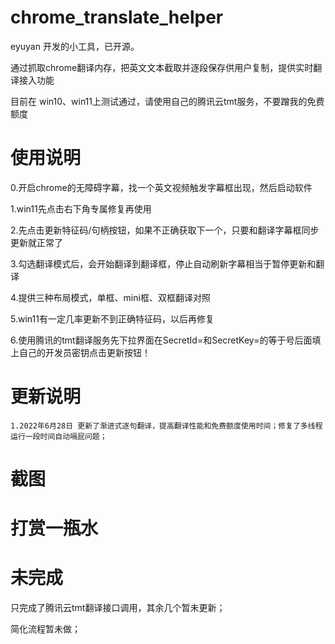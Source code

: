 # chrome_translate_helper
eyuyan 开发的小工具，已开源。

通过抓取chrome翻译内存，把英文文本截取并逐段保存供用户复制，提供实时翻译接入功能

目前在 win10、win11上测试通过，请使用自己的腾讯云tmt服务，不要蹭我的免费额度



# 使用说明
0.开启chrome的无障碍字幕，找一个英文视频触发字幕框出现，然后启动软件

1.win11先点击右下角专属修复再使用

2.先点击更新特征码/句柄按钮，如果不正确获取下一个，只要和翻译字幕框同步更新就正常了

3.勾选翻译模式后，会开始翻译到翻译框，停止自动刷新字幕相当于暂停更新和翻译

4.提供三种布局模式，单框、mini框、双框翻译对照

5.win11有一定几率更新不到正确特征码，以后再修复

6.使用腾讯的tmt翻译服务先下拉界面在SecretId=和SecretKey=的等于号后面填上自己的开发员密钥点击更新按钮！


# 更新说明
    1.2022年6月28日 更新了渐进式逐句翻译，提高翻译性能和免费额度使用时间；修复了多线程运行一段时间自动嗝屁问题；


# 截图

# 打赏一瓶水

# 未完成

只完成了腾讯云tmt翻译接口调用，其余几个暂未更新；


简化流程暂未做；
